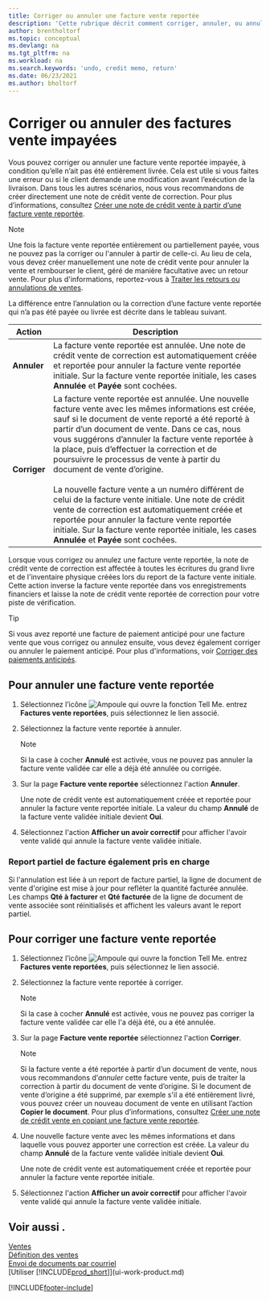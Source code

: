 ```yaml
---
title: Corriger ou annuler une facture vente reportée
description: 'Cette rubrique décrit comment corriger, annuler, ou annuler une facture vente reportée et affecter un note de crédit vente.'
author: brentholtorf
ms.topic: conceptual
ms.devlang: na
ms.tgt_pltfrm: na
ms.workload: na
ms.search.keywords: 'undo, credit memo, return'
ms.date: 06/23/2021
ms.author: bholtorf
---
```

# Corriger ou annuler des factures vente impayées

Vous pouvez corriger ou annuler une facture vente reportée impayée, à condition qu’elle n’ait pas été entièrement livrée. Cela est utile si vous faites une erreur ou si le client demande une modification avant l’exécution de la livraison. Dans tous les autres scénarios, nous vous recommandons de créer directement une note de crédit vente de correction. Pour plus d’informations, consultez [Créer une note de crédit vente à partir d’une facture vente reportée](sales-how-process-sales-returns-cancellations.md#to-create-a-sales-credit-memo-from-a-posted-sales-invoice).  

> [!NOTE]  
> Une fois la facture vente reportée entièrement ou partiellement payée, vous ne pouvez pas la corriger ou l'annuler à partir de celle-ci. Au lieu de cela, vous devez créer manuellement une note de crédit vente pour annuler la vente et rembourser le client, géré de manière facultative avec un retour vente. Pour plus d'informations, reportez-vous à [Traiter les retours ou annulations de ventes](sales-how-process-sales-returns-cancellations.md).

La différence entre l’annulation ou la correction d’une facture vente reportée qui n’a pas été payée ou livrée est décrite dans le tableau suivant.

| Action | Description |
| --- | --- |
| **Annuler** |La facture vente reportée est annulée. Une note de crédit vente de correction est automatiquement créée et reportée pour annuler la facture vente reportée initiale. Sur la facture vente reportée initiale, les cases **Annulée** et **Payée** sont cochées. |
| **Corriger** |La facture vente reportée est annulée. Une nouvelle facture vente avec les mêmes informations est créée, sauf si le document de vente reporté a été reporté à partir d’un document de vente. Dans ce cas, nous vous suggérons d’annuler la facture vente reportée à la place, puis d’effectuer la correction et de poursuivre le processus de vente à partir du document de vente d’origine. <br/><br/>La nouvelle facture vente a un numéro différent de celui de la facture vente initiale. Une note de crédit vente de correction est automatiquement créée et reportée pour annuler la facture vente reportée initiale. Sur la facture vente reportée initiale, les cases **Annulée** et **Payée** sont cochées. |

Lorsque vous corrigez ou annulez une facture vente reportée, la note de crédit vente de correction est affectée à toutes les écritures du grand livre et de l'inventaire physique créées lors du report de la facture vente initiale. Cette action inverse la facture vente reportée dans vos enregistrements financiers et laisse la note de crédit vente reportée de correction pour votre piste de vérification.  

> [!TIP]
> Si vous avez reporté une facture de paiement anticipé pour une facture vente que vous corrigez ou annulez ensuite, vous devez également corriger ou annuler le paiement anticipé. Pour plus d'informations, voir [Corriger des paiements anticipés](finance-how-to-correct-prepayments.md).

## Pour annuler une facture vente reportée

1. Sélectionnez l’icône ![Ampoule qui ouvre la fonction Tell Me.](media/ui-search/search_small.png "Dites-moi ce que vous voulez faire") entrez **Factures vente reportées**, puis sélectionnez le lien associé.  
2. Sélectionnez la facture vente reportée à annuler.

    > [!NOTE]  
    >   Si la case à cocher **Annulé** est activée, vous ne pouvez pas annuler la facture vente validée car elle a déjà été annulée ou corrigée.
3. Sur la page **Facture vente reportée** sélectionnez l'action **Annuler**.

    Une note de crédit vente est automatiquement créée et reportée pour annuler la facture vente reportée initiale. La valeur du champ **Annulé** de la facture vente validée initiale devient **Oui**.
4. Sélectionnez l'action **Afficher un avoir correctif** pour afficher l'avoir vente validé qui annule la facture vente validée initiale.

### Report partiel de facture également pris en charge

Si l'annulation est liée à un report de facture partiel, la ligne de document de vente d'origine est mise à jour pour refléter la quantité facturée annulée. Les champs **Qté à facturer** et **Qté facturée** de la ligne de document de vente associée sont réinitialisés et affichent les valeurs avant le report partiel.

## Pour corriger une facture vente reportée

1. Sélectionnez l’icône ![Ampoule qui ouvre la fonction Tell Me.](media/ui-search/search_small.png "Dites-moi ce que vous voulez faire") entrez **Factures vente reportées**, puis sélectionnez le lien associé.  
2. Sélectionnez la facture vente reportée à corriger.

    > [!NOTE]  
    >   Si la case à cocher **Annulé** est activée, vous ne pouvez pas corriger la facture vente validée car elle l'a déjà été, ou a été annulée.
3. Sur la page **Facture vente reportée** sélectionnez l'action **Corriger**.  

    > [!NOTE]
    > Si la facture vente a été reportée à partir d’un document de vente, nous vous recommandons d’*annuler* cette facture vente, puis de traiter la correction à partir du document de vente d’origine. Si le document de vente d’origine a été supprimé, par exemple s'il a été entièrement livré, vous pouvez créer un nouveau document de vente en utilisant l’action **Copier le document**. Pour plus d’informations, consultez [Créer une note de crédit vente en copiant une facture vente reportée](sales-how-process-sales-returns-cancellations.md#to-create-a-sales-credit-memo-by-copying-a-posted-sales-invoice).
4. Une nouvelle facture vente avec les mêmes informations et dans laquelle vous pouvez apporter une correction est créée. La valeur du champ **Annulé** de la facture vente validée initiale devient **Oui**.

    Une note de crédit vente est automatiquement créée et reportée pour annuler la facture vente reportée initiale.
5. Sélectionnez l'action **Afficher un avoir correctif** pour afficher l'avoir vente validé qui annule la facture vente validée initiale.

## Voir aussi .

[Ventes](sales-manage-sales.md)  
[Définition des ventes](sales-setup-sales.md)  
[Envoi de documents par courriel](ui-how-send-documents-email.md)  
[Utiliser [!INCLUDE[prod_short](includes/prod_short.md)]](ui-work-product.md)


[!INCLUDE[footer-include](includes/footer-banner.md)]
